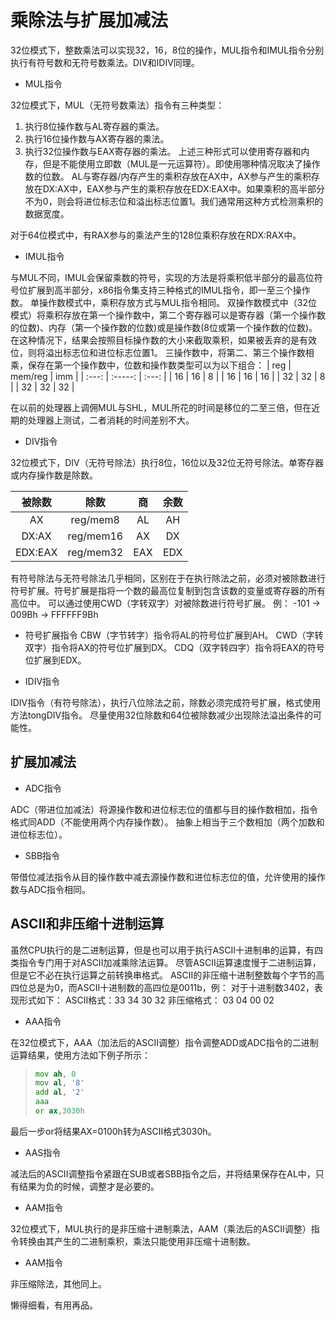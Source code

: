 # 乘除法与扩展加减法

32位模式下，整数乘法可以实现32，16，8位的操作，MUL指令和IMUL指令分别执行有符号数和无符号数乘法。DIV和IDIV同理。

* MUL指令

32位模式下，MUL（无符号数乘法）指令有三种类型：

1. 执行8位操作数与AL寄存器的乘法。
2. 执行16位操作数与AX寄存器的乘法。
3. 执行32位操作数与EAX寄存器的乘法。
上述三种形式可以使用寄存器和内存，但是不能使用立即数（MUL是一元运算符）。即使用哪种情况取决了操作数的位数。
AL与寄存器/内存产生的乘积存放在AX中，AX参与产生的乘积存放在DX:AX中，EAX参与产生的乘积存放在EDX:EAX中。如果乘积的高半部分不为0，则会将进位标志位和溢出标志位置1。我们通常用这种方式检测乘积的数据宽度。

对于64位模式中，有RAX参与的乘法产生的128位乘积存放在RDX:RAX中。

* IMUL指令

与MUL不同，IMUL会保留乘数的符号，实现的方法是将乘积低半部分的最高位符号位扩展到高半部分，x86指令集支持三种格式的IMUL指令，即一至三个操作数。
单操作数模式中，乘积存放方式与MUL指令相同。
双操作数模式中（32位模式）将乘积存放在第一个操作数中，第二个寄存器可以是寄存器（第一个操作数的位数)、内存（第一个操作数的位数)或是操作数(8位或第一个操作数的位数)。在这种情况下，结果会按照目标操作数的大小来截取乘积，如果被丢弃的是有效位，则将溢出标志位和进位标志位置1。
三操作数中，将第二、第三个操作数相乘，保存在第一个操作数中，位数和操作数类型可以为以下组合：
|  reg  | mem/reg |  imm  |
| :---: | :-----: | :---: |
|  16   |   16    |   8   |
|  16   |   16    |  16   |
|  32   |   32    |   8   |
|  32   |   32    |  32   |

在以前的处理器上调佣MUL与SHL，MUL所花的时间是移位的二至三倍，但在近期的处理器上测试，二者消耗的时间差别不大。

* DIV指令

32位模式下，DIV（无符号除法）执行8位，16位以及32位无符号除法。单寄存器或内存操作数是除数。

| 被除数  |   除数    |  商   | 余数  |
| :-----: | :-------: | :---: | :---: |
|   AX    | reg/mem8  |  AL   |  AH   |
|  DX:AX  | reg/mem16 |  AX   |  DX   |
| EDX:EAX | reg/mem32 |  EAX  |  EDX  |

有符号除法与无符号除法几乎相同，区别在于在执行除法之前，必须对被除数进行符号扩展。符号扩展是指将一个数的最高位复制到包含该数的变量或寄存器的所有高位中。
可以通过使用CWD（字转双字）对被除数进行符号扩展。
例：
-101 -> 009Bh
-> FFFFFF9Bh

* 符号扩展指令
CBW（字节转字）指令将AL的符号位扩展到AH。
CWD（字转双字）指令将AX的符号位扩展到DX。
CDQ（双字转四字）指令将EAX的符号位扩展到EDX。

* IDIV指令

IDIV指令（有符号除法），执行八位除法之前，除数必须完成符号扩展，格式使用方法tongDIV指令。
尽量使用32位除数和64位被除数减少出现除法溢出条件的可能性。

## 扩展加减法

* ADC指令

ADC（带进位加减法）将源操作数和进位标志位的值都与目的操作数相加，指令格式同ADD（不能使用两个内存操作数）。
抽象上相当于三个数相加（两个加数和进位标志位）。

* SBB指令

带借位减法指令从目的操作数中减去源操作数和进位标志位的值，允许使用的操作数与ADC指令相同。


## ASCII和非压缩十进制运算

虽然CPU执行的是二进制运算，但是也可以用于执行ASCII十进制串的运算，有四类指令专门用于对ASCII加减乘除法运算。
尽管ASCII运算速度慢于二进制运算，但是它不必在执行运算之前转换串格式。
ASCII的非压缩十进制整数每个字节的高四位总是为0，而ASCII十进制数的高四位是0011b，例：
对于十进制数3402，表现形式如下：
ASCII格式：33 34 30 32
非压缩格式： 03 04 00 02

* AAA指令

在32位模式下，AAA（加法后的ASCII调整）指令调整ADD或ADC指令的二进制运算结果，使用方法如下例子所示：
>
> ```asm
> mov ah, 0
> mov al, '8'
> add al, '2'
> aaa
> or ax,3030h
> ```

最后一步or将结果AX=0100h转为ASCII格式3030h。

* AAS指令

减法后的ASCII调整指令紧跟在SUB或者SBB指令之后，并将结果保存在AL中，只有结果为负的时候，调整才是必要的。

* AAM指令

32位模式下，MUL执行的是非压缩十进制乘法，AAM（乘法后的ASCII调整）指令转换由其产生的二进制乘积，乘法只能使用非压缩十进制数。

* AAM指令
  
非压缩除法，其他同上。

懒得细看，有用再品。
